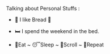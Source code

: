 Talking about Personal Stuffs :

- 🍞 I like Bread 🤤

- 🛏️ I spend the weekend in the bed.

- 🍔Eat ~ 😴Sleep ~ 📱Scroll ~ 🔁Repeat